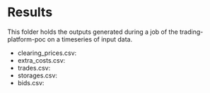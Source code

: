 # Results

This folder holds the outputs generated during a job of the trading-platform-poc on a timeseries of input data.

- clearing_prices.csv: 
- extra_costs.csv: 
- trades.csv: 
- storages.csv: 
- bids.csv: 
